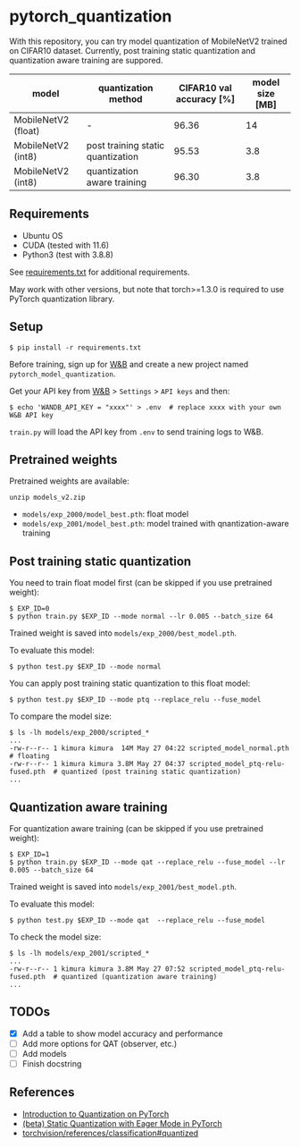 # pytorch_quantization

With this repository, you can try model quantization of MobileNetV2 trained on CIFAR10 dataset.
Currently, post training static quantization and quantization aware training are suppored.

|model               |quantization method                |CIFAR10 val accuracy [%] |model size [MB]
|---                 |---                                |---                      |---
|MobileNetV2 (float) |-                                  |96.36                    |14
|MobileNetV2 (int8)  |post training static quantization  |95.53                    |3.8
|MobileNetV2 (int8)  |quantization aware training        |96.30                    |3.8

## Requirements

- Ubuntu OS
- CUDA (tested with 11.6)
- Python3 (test with 3.8.8)

See [requirements.txt](requirements.txt) for additional requirements.

May work with other versions, but note that torch>=1.3.0 is required to use PyTorch quantization library.

## Setup

```
$ pip install -r requirements.txt
```

Before training, sign up for [W&B](https://wandb.ai)
and create a new project named `pytorch_model_quantization`.

Get your API key from [W&B](https://wandb.ai) > `Settings` > `API keys` and then:

```
$ echo 'WANDB_API_KEY = "xxxx"' > .env  # replace xxxx with your own W&B API key
```

`train.py` will load the API key from `.env` to send training logs to W&B.

## Pretrained weights

Pretrained weights are available:

```
unzip models_v2.zip
```

- `models/exp_2000/model_best.pth`: float model
- `models/exp_2001/model_best.pth`: model trained with qnantization-aware training

## Post training static quantization

You need to train float model first (can be skipped if you use pretrained weight):

```
$ EXP_ID=0
$ python train.py $EXP_ID --mode normal --lr 0.005 --batch_size 64
```

Trained weight is saved into `models/exp_2000/best_model.pth`.

To evaluate this model:

```
$ python test.py $EXP_ID --mode normal
```

You can apply post training static quantization to this float model:

```
$ python test.py $EXP_ID --mode ptq --replace_relu --fuse_model
```

To compare the model size:

```
$ ls -lh models/exp_2000/scripted_*
...
-rw-r--r-- 1 kimura kimura  14M May 27 04:22 scripted_model_normal.pth  # floating
-rw-r--r-- 1 kimura kimura 3.8M May 27 04:37 scripted_model_ptq-relu-fused.pth  # quantized (post training static quantization)
...
```

## Quantization aware training

For quantization aware training (can be skipped if you use pretrained weight):

```
$ EXP_ID=1
$ python train.py $EXP_ID --mode qat --replace_relu --fuse_model --lr 0.005 --batch_size 64
```

Trained weight is saved into `models/exp_2001/best_model.pth`.

To evaluate this model:

```
$ python test.py $EXP_ID --mode qat  --replace_relu --fuse_model
```

To check the model size:

```
$ ls -lh models/exp_2001/scripted_*
...
-rw-r--r-- 1 kimura kimura 3.8M May 27 07:52 scripted_model_ptq-relu-fused.pth  # quantized (quantization aware training)
...
```

## TODOs

- [x] Add a table to show model accuracy and performance
- [ ] Add more options for QAT (observer, etc.)
- [ ] Add models
- [ ] Finish docstring

## References

- [Introduction to Quantization on PyTorch](https://pytorch.org/blog/introduction-to-quantization-on-pytorch/)
- [(beta) Static Quantization with Eager Mode in PyTorch](https://pytorch.org/tutorials/advanced/static_quantization_tutorial.html)
- [torchvision/references/classification#quantized](https://github.com/pytorch/vision/tree/main/references/classification#quantized)
